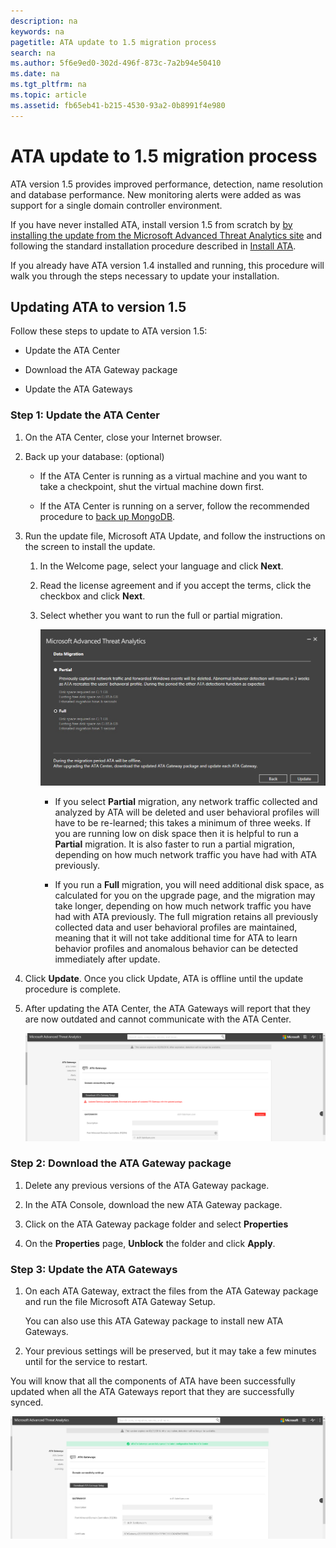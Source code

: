 ```yaml
---
description: na
keywords: na
pagetitle: ATA update to 1.5 migration process
search: na
ms.author: 5f6e9ed0-302d-496f-873c-7a2b94e50410
ms.date: na
ms.tgt_pltfrm: na
ms.topic: article
ms.assetid: fb65eb41-b215-4530-93a2-0b8991f4e980
---
```

# ATA update to 1.5 migration process
ATA version 1.5 provides improved performance, detection, name resolution and database performance.  New monitoring alerts were added as was support for a single domain controller environment.

If you have never installed ATA, install version 1.5 from scratch by [by installing the update from the Microsoft Advanced Threat Analytics site](http://www.microsoft.com/en-us/evalcenter/evaluate-microsoft-advanced-threat-analytics) and following the standard installation procedure described in [Install ATA](../Topic/Install_ATA.md).

If you already have ATA version 1.4 installed and running, this procedure will walk you through the steps necessary to update your installation.

## Updating ATA to version 1.5
Follow these steps to update to ATA version 1.5:

- Update the ATA Center

- Download the ATA Gateway package

- Update the ATA Gateways

### Step 1: Update the ATA Center

1. On the ATA Center, close your Internet browser.

2. Back up your database: (optional)

   - If the  ATA Center is running as a virtual machine and you want to take a checkpoint, shut the virtual machine down first.

   - If the ATA Center is running on a server, follow the recommended procedure to [back up MongoDB](https://docs.mongodb.org/manual/core/backups/).

3. Run the update file, Microsoft ATA Update, and follow the instructions on the screen to install the update.

   1. In the Welcome page, select your language and click **Next**.

   2. Read the license agreement and if you accept the terms, click the checkbox and click **Next**.

   3. Select whether you want to run the full or partial migration.

      ![](../Image/ATA_center_fullpartial.png)

      - If you select **Partial** migration, any network traffic collected and analyzed by ATA will be deleted and user behavioral profiles will have to be re-learned; this takes a minimum of three weeks. If you are running low on disk space then it is helpful to run a **Partial** migration. It is also faster to run a partial migration, depending on how much network traffic you have had with ATA previously.

      - If you run a **Full** migration, you will need additional disk space, as calculated for you on the upgrade page, and the migration may take longer, depending on how much network traffic you have had with ATA previously. The full migration retains all previously collected data and user behavioral profiles are maintained, meaning that it will not take additional time for ATA to learn behavior profiles and anomalous behavior can be detected  immediately after update.

4. Click **Update**. Once you click Update, ATA is offline until the update procedure is complete.

5. After updating the ATA Center, the ATA Gateways will report that they are now outdated and cannot communicate with the ATA Center.

   ![](../Image/ATA_center_outdated.png)

### Step 2: Download the ATA Gateway package

1. Delete any previous versions of the ATA Gateway package.

2. In the ATA Console, download the new ATA Gateway package.

3. Click on the ATA Gateway package folder and select **Properties**

4. On the **Properties** page, **Unblock** the folder and click **Apply**.

### Step 3: Update the ATA Gateways

1. On each ATA Gateway, extract the files from the ATA Gateway package and run the file Microsoft ATA Gateway Setup.

   You can also use this ATA Gateway package to install new ATA Gateways.

2. Your previous settings will be preserved, but it may take a few minutes until for the service to restart.

You will know that all the components of ATA have been successfully updated when all the ATA Gateways report that they are successfully synced.

![](../Image/ATA_gw_updated.png)

